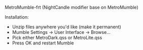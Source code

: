 MetroMumble-frt (NightCandle modifier base on MetroMumble)

Installation:
 - Unzip files anywhere you'd like (make it permanent)
 - Mumble Settings -> User Interface -> Browse...
 - Pick either MetroDark.qss or MetroLite.qss
 - Press OK and restart Mumble
